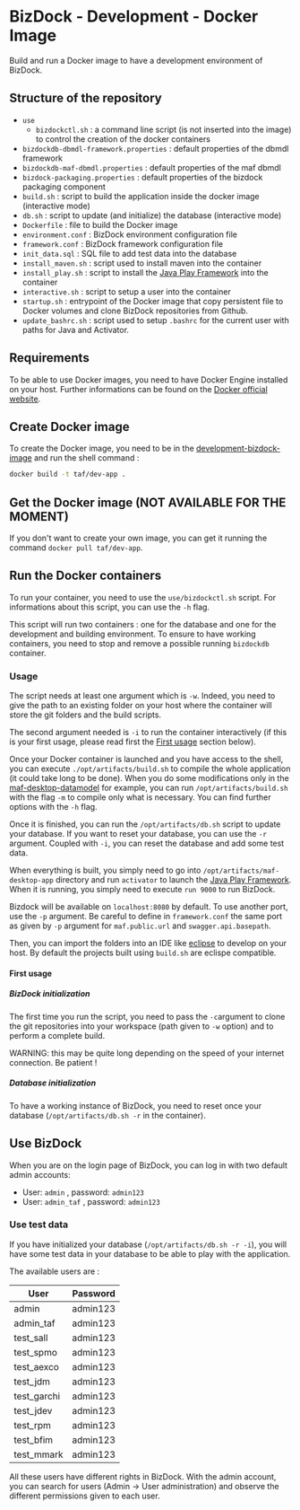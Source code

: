 # BizDock - Development - Docker Image

Build and run a Docker image to have a development environment of BizDock.

## Structure of the repository

* ```use```
    * ```bizdockctl.sh``` : a command line script (is not inserted into the image) to control the creation of the docker containers
* ```bizdockdb-dbmdl-framework.properties``` : default properties of the dbmdl framework
* ```bizdockdb-maf-dbmdl.properties``` : default properties of the maf dbmdl
* ```bizdock-packaging.properties``` : default properties of the bizdock packaging component
* ```build.sh``` : script to build the application inside the docker image (interactive mode)
* ```db.sh``` : script to update (and initialize) the database (interactive mode)
* ```Dockerfile``` : file to build the Docker image
* ```environment.conf``` : BizDock environment configuration file
* ```framework.conf``` : BizDock framework configuration file
* ```init_data.sql``` : SQL file to add test data into the database
* ```install_maven.sh``` : script used to install maven into the container
* ```install_play.sh``` : script to install the [Java Play Framework](https://www.playframework.com/) into the container
* ```interactive.sh``` : script to setup a user into the container
* ```startup.sh``` : entrypoint of the Docker image that copy persistent file to Docker volumes and clone BizDock repositories from Github.
* ```update_bashrc.sh``` : script used to setup ```.bashrc``` for the current user with paths for Java and Activator.

## Requirements

To be able to use Docker images, you need to have Docker Engine installed on your host.
Further informations can be found on the [Docker official website](https://docs.docker.com/engine/installation/).

## Create Docker image

To create the Docker image, you need to be in the [development-bizdock-image](https://github.com/theAgileFactory/bizdock-docker/tree/master/development-bizdock-image) and run the shell command :

```sh
docker build -t taf/dev-app .
```

## Get the Docker image (NOT AVAILABLE FOR THE MOMENT)

If you don't want to create your own image, you can get it running the command ```docker pull taf/dev-app```.

## Run the Docker containers

To run your container, you need to use the ```use/bizdockctl.sh``` script.
For informations about this script, you can use the ```-h``` flag.

This script will run two containers : one for the database and one for the development and building environment.
To ensure to have working containers, you need to stop and remove a possible running ```bizdockdb``` container.

### Usage

The script needs at least one argument which is ```-w```. Indeed, you need to give the path to an existing folder on your host where the container will store the git folders and the build scripts.

The second argument needed is ```-i``` to run the container interactively (if this is your first usage, please read first the [First usage](https://github.com/theAgileFactory/bizdock-docker/tree/master/development-bizdock-image#first-usage) section below).

Once your Docker container is launched and you have access to the shell, you can execute ```./opt/artifacts/build.sh``` to compile the whole application (it could take long to be done).
When you do some modifications only in the [maf-desktop-datamodel](https://github.com/theAgileFactory/maf-desktop-datamodel) for example, you can run ```/opt/artifacts/build.sh``` with the flag ```-m``` to compile only what is necessary.
You can find further options with the ```-h``` flag.

Once it is finished, you can run the ```/opt/artifacts/db.sh``` script to update your database. If you want to reset your database, you can use the ```-r``` argument. Coupled with ```-i```, you can reset the database and add some test data.

When everything is built, you simply need to go into ```/opt/artifacts/maf-desktop-app``` directory and run ```activator``` to launch the [Java Play Framework](https://www.playframework.com/). When it is running, you simply need to execute ```run 9000``` to run BizDock. 

Bizdock will be available on ```localhost:8080``` by default.
To use another port, use the ```-p``` argument.
Be careful to define in ```framework.conf``` the same port as given by ```-p``` argument for ```maf.public.url``` and ```swagger.api.basepath```.

Then, you can import the folders into an IDE like [eclipse](https://www.eclipse.org/) to develop on your host.
By default the projects built using ```build.sh``` are eclispe compatible.

#### First usage

##### BizDock initialization

The first time you run the script, you need to pass the ```-c```argument to clone the git repositories into your workspace (path given to ```-w``` option) and to perform a complete build.

WARNING: this may be quite long depending on the speed of your internet connection.
Be patient !

##### Database initialization

To have a working instance of BizDock, you need to reset once your database (```/opt/artifacts/db.sh -r``` in the container).

## Use BizDock

When you are on the login page of BizDock, you can log in with two default admin accounts:

  * User: ```admin``` , password: ```admin123```
  * User: ```admin_taf``` , password: ```admin123```

### Use test data

If you have initialized your database (```/opt/artifacts/db.sh -r -i```), you will have some test data in your database to be able to play with the application.

The available users are :

|   User   |    Password   |
|----------|:-------------:|
| admin | admin123 |
| admin_taf | admin123 |
| test_sall | admin123 |
| test_spmo | admin123 |
| test_aexco | admin123 |
| test_jdm | admin123 |
| test_garchi | admin123 |
| test_jdev | admin123 |
| test_rpm | admin123 |
| test_bfim | admin123 |
| test_mmark | admin123 |

All these users have different rights in BizDock. With the admin account, you can search for users (Admin -> User administration) and observe the different permissions given to each user.
